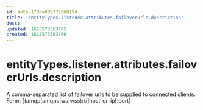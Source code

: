 ```yaml
---
id: auto-178da8097756b819d
title: 'entityTypes.listener.attributes.failoverUrls.description'
desc: ''
updated: 1618573563765
created: 1618573563766
---
```

# entityTypes.listener.attributes.failoverUrls.description

A comma-separated list of failover urls to be supplied to connected clients.  Form: [(amqp|amqps|ws|wss)://]host_or_ip[:port]